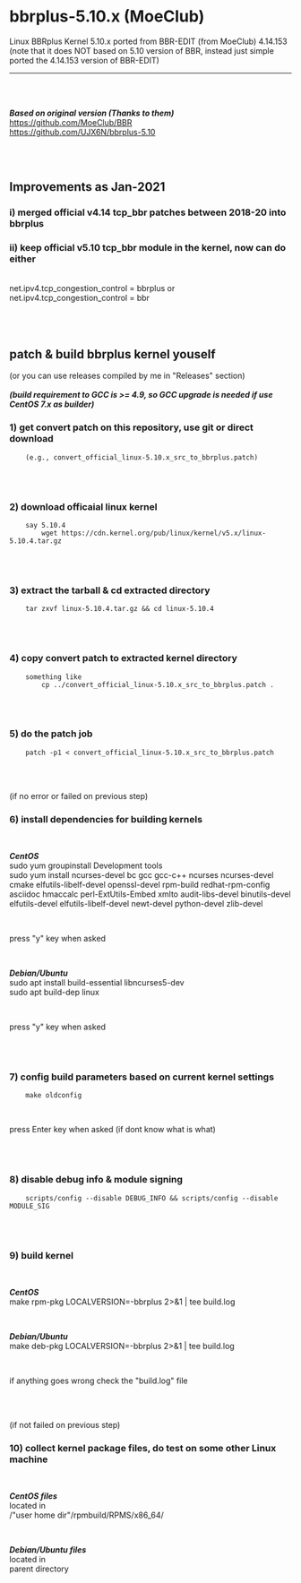 # bbrplus-5.10.x (MoeClub)

Linux BBRplus Kernel 5.10.x ported from BBR-EDIT (from MoeClub) 4.14.153
(note that it does NOT based on 5.10 version of BBR, instead just simple ported the 4.14.153 version of BBR-EDIT)

<hr/><br/><br/>

***Based on original version (Thanks to them)***
https://github.com/MoeClub/BBR<br/>
https://github.com/UJX6N/bbrplus-5.10

<br/><br/> 

## Improvements as Jan-2021

###  i)   merged official v4.14 tcp_bbr patches between 2018-20 into bbrplus  
###  ii)  keep official v5.10 tcp_bbr module in the kernel, now can do either  
<br/>
net.ipv4.tcp_congestion_control = bbrplus    or    net.ipv4.tcp_congestion_control = bbr   
<br/>
<br/>
<br/>
<br/>

## patch & build bbrplus kernel youself
(or you can use releases compiled by me in "Releases" section)   
<br/>
***(build requirement to GCC is >= 4.9, so GCC upgrade is needed if use CentOS 7.x as builder)*** 
<br/>

### 1) get convert patch on this repository, use git or direct download
        (e.g., convert_official_linux-5.10.x_src_to_bbrplus.patch)

<br/>
<br/>

### 2) download officaial linux kernel
        say 5.10.4        
            wget https://cdn.kernel.org/pub/linux/kernel/v5.x/linux-5.10.4.tar.gz

<br/>
<br/>

### 3) extract the tarball & cd extracted directory
        tar zxvf linux-5.10.4.tar.gz && cd linux-5.10.4

<br/>
<br/>

### 4) copy convert patch to extracted kernel directory
        something like
            cp ../convert_official_linux-5.10.x_src_to_bbrplus.patch .

<br/>
<br/>

### 5) do the patch job
        patch -p1 < convert_official_linux-5.10.x_src_to_bbrplus.patch

<br/>
<br/>

(if no error or failed on previous step)
### 6) install dependencies for building kernels

<br/>

***CentOS***  
sudo yum groupinstall Development tools  
sudo yum install ncurses-devel bc gcc gcc-c++ ncurses ncurses-devel cmake elfutils-libelf-devel openssl-devel rpm-build redhat-rpm-config asciidoc hmaccalc perl-ExtUtils-Embed xmlto audit-libs-devel binutils-devel elfutils-devel elfutils-libelf-devel newt-devel python-devel zlib-devel

<br/>

press "y" key when asked

<br/>

***Debian/Ubuntu***  
sudo apt install build-essential libncurses5-dev  
sudo apt build-dep linux

<br/>

press "y" key when asked

<br/>
<br/>

### 7) config build parameters based on current kernel settings
        make oldconfig

<br/>

press Enter key when asked (if dont know what is what)


<br/>
<br/>

### 8) disable debug info & module signing
        scripts/config --disable DEBUG_INFO && scripts/config --disable MODULE_SIG


<br/>
<br/>

### 9) build kernel

<br/>

***CentOS***   
make rpm-pkg LOCALVERSION=-bbrplus 2>&1 | tee build.log

<br/>

***Debian/Ubuntu***  
make deb-pkg LOCALVERSION=-bbrplus 2>&1 | tee build.log

<br/>

if anything goes wrong check the "build.log" file

<br/>
<br/>

(if not failed on previous step)
### 10) collect kernel package files, do test on some other Linux machine

<br/>

***CentOS files***   
located in  
/"user home dir"/rpmbuild/RPMS/x86_64/

<br/>

***Debian/Ubuntu files***  
located in  
parent directory  

